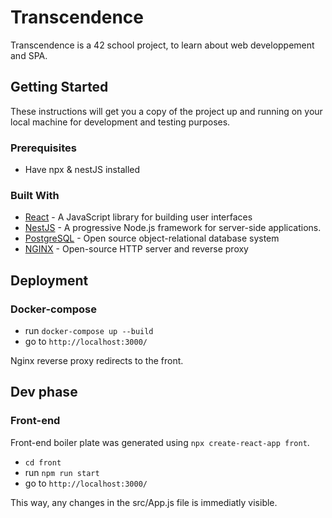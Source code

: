 # Transcendence

Transcendence is a 42 school project, to learn about web developpement and SPA.

## Getting Started

These instructions will get you a copy of the project up and running on your local machine for development and testing purposes.

### Prerequisites

- Have npx & nestJS installed

### Built With

* [React](https://reactjs.org/) - A JavaScript library for building user interfaces
* [NestJS](https://nestjs.com/) - A progressive Node.js framework for server-side applications.
* [PostgreSQL](https://www.postgresql.org/) - Open source object-relational database system
* [NGINX](https://www.nginx.com/) - Open-source HTTP server and reverse proxy

## Deployment

### Docker-compose

- run `docker-compose up --build`
- go to `http://localhost:3000/`

Nginx reverse proxy redirects to the front.

## Dev phase

### Front-end

Front-end boiler plate was generated using `npx create-react-app front`.
- `cd front`
- run `npm run start`
- go to `http://localhost:3000/`

This way, any changes in the src/App.js file is immediatly visible.

